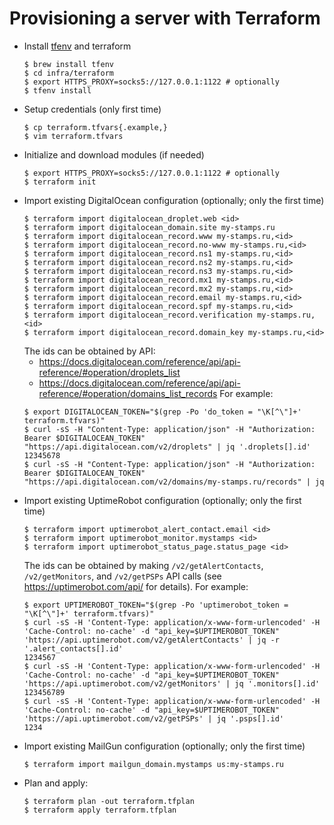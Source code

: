 # Provisioning a server with Terraform

<!--
@todo #1720 Terraform: automate import of the existing resources
-->

* Install [tfenv](https://github.com/tfutils/tfenv) and terraform
  ```console
  $ brew install tfenv
  $ cd infra/terraform
  $ export HTTPS_PROXY=socks5://127.0.0.1:1122 # optionally
  $ tfenv install
  ```
* Setup credentials (only first time)
  ```console
  $ cp terraform.tfvars{.example,}
  $ vim terraform.tfvars
  ```
* Initialize and download modules (if needed)
  ```console
  $ export HTTPS_PROXY=socks5://127.0.0.1:1122 # optionally
  $ terraform init
  ```
* Import existing DigitalOcean configuration (optionally; only the first time)
  ```console
  $ terraform import digitalocean_droplet.web <id>
  $ terraform import digitalocean_domain.site my-stamps.ru
  $ terraform import digitalocean_record.www my-stamps.ru,<id>
  $ terraform import digitalocean_record.no-www my-stamps.ru,<id>
  $ terraform import digitalocean_record.ns1 my-stamps.ru,<id>
  $ terraform import digitalocean_record.ns2 my-stamps.ru,<id>
  $ terraform import digitalocean_record.ns3 my-stamps.ru,<id>
  $ terraform import digitalocean_record.mx1 my-stamps.ru,<id>
  $ terraform import digitalocean_record.mx2 my-stamps.ru,<id>
  $ terraform import digitalocean_record.email my-stamps.ru,<id>
  $ terraform import digitalocean_record.spf my-stamps.ru,<id>
  $ terraform import digitalocean_record.verification my-stamps.ru,<id>
  $ terraform import digitalocean_record.domain_key my-stamps.ru,<id>
  ```
  The ids can be obtained by API:
  - https://docs.digitalocean.com/reference/api/api-reference/#operation/droplets_list
  - https://docs.digitalocean.com/reference/api/api-reference/#operation/domains_list_records
  For example:
  ```console
  $ export DIGITALOCEAN_TOKEN="$(grep -Po 'do_token = "\K[^\"]+' terraform.tfvars)"
  $ curl -sS -H "Content-Type: application/json" -H "Authorization: Bearer $DIGITALOCEAN_TOKEN" "https://api.digitalocean.com/v2/droplets" | jq '.droplets[].id'
  12345678
  $ curl -sS -H "Content-Type: application/json" -H "Authorization: Bearer $DIGITALOCEAN_TOKEN" "https://api.digitalocean.com/v2/domains/my-stamps.ru/records" | jq
  ```
* Import existing UptimeRobot configuration (optionally; only the first time)
  ```console
  $ terraform import uptimerobot_alert_contact.email <id>
  $ terraform import uptimerobot_monitor.mystamps <id>
  $ terraform import uptimerobot_status_page.status_page <id>
  ```
  The ids can be obtained by making `/v2/getAlertContacts`, `/v2/getMonitors`, and `/v2/getPSPs` API calls (see https://uptimerobot.com/api/ for details).
  For example:
  ```console
  $ export UPTIMEROBOT_TOKEN="$(grep -Po 'uptimerobot_token = "\K[^\"]+' terraform.tfvars)"
  $ curl -sS -H 'Content-Type: application/x-www-form-urlencoded' -H 'Cache-Control: no-cache' -d "api_key=$UPTIMEROBOT_TOKEN" 'https://api.uptimerobot.com/v2/getAlertContacts' | jq -r '.alert_contacts[].id'
  1234567
  $ curl -sS -H 'Content-Type: application/x-www-form-urlencoded' -H 'Cache-Control: no-cache' -d "api_key=$UPTIMEROBOT_TOKEN" 'https://api.uptimerobot.com/v2/getMonitors' | jq '.monitors[].id'
  123456789
  $ curl -sS -H 'Content-Type: application/x-www-form-urlencoded' -H 'Cache-Control: no-cache' -d "api_key=$UPTIMEROBOT_TOKEN" 'https://api.uptimerobot.com/v2/getPSPs' | jq '.psps[].id'
  1234
  ```
* Import existing MailGun configuration (optionally; only the first time)
  ```console
  $ terraform import mailgun_domain.mystamps us:my-stamps.ru
  ```
* Plan and apply:
  ```console
  $ terraform plan -out terraform.tfplan
  $ terraform apply terraform.tfplan
  ```
